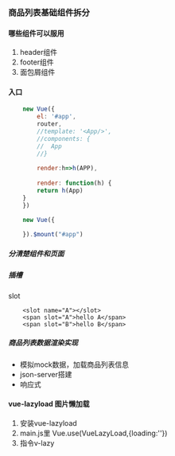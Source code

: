 ### 商品列表基础组件拆分

#### 哪些组件可以服用
1. header组件
2. footer组件
3. 面包屑组件

#### 入口
``` javascript
	new Vue({
		el: '#app',
		router,
		//template: '<App/>',
		//components: {
		//	App
		//}
		
		render:h=>h(APP),
		
		render: function(h) {
		return h(App)
	}
	})

	new Vue({
		
	}).$mount("#app")
```
##### 分清楚组件和页面

##### 插槽
slot
```
	<slot name="A"></slot>
	<span slot="A">hello A</span>
	<span slot="B">hello B</span>
```
##### 商品列表数据渲染实现 
* 模拟mock数据，加载商品列表信息
* json-server搭建
* 响应式

#### vue-lazyload 图片懒加载
1. 安装vue-lazyload 
2. main.js里 Vue.use(VueLazyLoad,{loading:''}) 
3. 指令v-lazy
